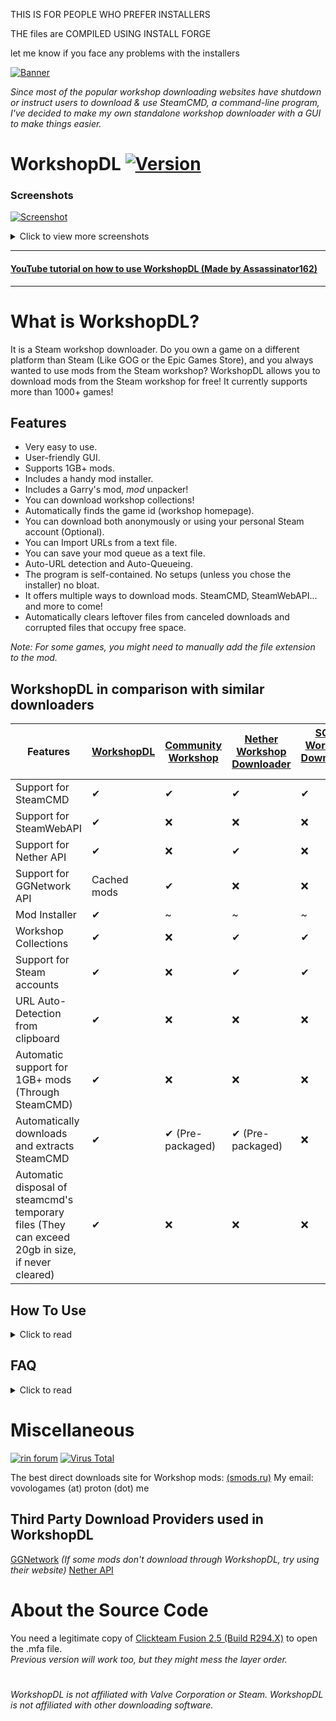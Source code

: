 

THIS IS FOR PEOPLE WHO PREFER INSTALLERS 

THE files are COMPILED USING INSTALL FORGE

let me know if you face any problems with the installers

[![Banner](https://raw.githubusercontent.com/imwaitingnow/WorkshopDL-installer/1.9.7-alpha.1/screenshots/banner_opaque_red_download.png)](https://github.com/VovoloGames/WorkshopDL/releases/download/v1.9.7/WorkshopDL.v1.9.7.zip)

<em>Since most of the popular workshop downloading websites have shutdown or instruct users to download & use SteamCMD, a command-line program,
I've decided to make my own standalone workshop downloader with a GUI to make things easier.</em>
# WorkshopDL [![Version](https://img.shields.io/badge/version-1.9.7-blue?style=flat-square)](https://github.com/imwaitingnow/WorkshopDL-installer/releases)


### Screenshots
[![Screenshot](https://raw.githubusercontent.com/imwaitingnow/WorkshopDL-installer/main/screenshots/screenshot1.png)](https://github.com/imwaitingnow/WorkshopDL-installer/releases)
<details closed>
<summary>Click to view more screenshots</summary>
<br>

[![Screenshot](https://raw.githubusercontent.com/imwaitingnow/WorkshopDL-installer/main/screenshots/screenshot2.png)](https://github.com/imwaitingnow/WorkshopDL-installer/releases)

[![Screenshot](https://raw.githubusercontent.com/imwaitingnow/WorkshopDL-installer/main/screenshots/screenshot3.png)](https://github.com/imwaitingnow/WorkshopDL-installer/releases)
</details>

----

#### [YouTube tutorial on how to use WorkshopDL (Made by Assassinator162)](https://youtu.be/lB3nz7k5Ao4?t=16)
----

# What is WorkshopDL?
It is a Steam workshop downloader.
Do you own a game on a different platform than Steam (Like GOG or the Epic Games Store),
and you always wanted to use mods from the Steam workshop?
WorkshopDL allows you to download mods from the Steam workshop for free!
It currently supports more than 1000+ games!

## Features
- Very easy to use.
- User-friendly GUI.
- Supports 1GB+ mods.
- Includes a handy mod installer.
- Includes a Garry's mod, <em>mod</em> unpacker!
- You can download workshop collections!
- Automatically finds the game id (workshop homepage).
- You can download both anonymously or using your personal Steam account (Optional).
- You can Import URLs from a text file.
- You can save your mod queue as a text file.
- Auto-URL detection and Auto-Queueing.
- The program is self-contained. No setups (unless you chose the installer) no bloat.
- It offers multiple ways to download mods. SteamCMD, SteamWebAPI... and more to come!
- Automatically clears leftover files from canceled downloads and corrupted files that occupy free space.

<em> Note: For some games, you might need to manually add the file extension to the mod.</em>

## WorkshopDL in comparison with similar downloaders
| Features                                                                                          | [WorkshopDL](https://github.com/VovoloGames/WorkshopDL) | [Community Workshop](https://github.com/CommunityWorkshop/CommunityWorkshopDownloader) | [Nether Workshop Downloader](https://github.com/NethercraftMC5608/NetherWorkshopDownloader) | [SCMD Workshop Downloader 2](https://github.com/BerdyAlexei/SCMD-Workshop-Downloader-2) |
|---------------------------------------------------------------------------------------------------|---------------------------------------------------------|----------------------------------------------------------------------------------------|---------------------------------------------------------------------------------------------|-----------------------------------------------------------------------------------------|
| Support for SteamCMD                                                                              | ✔                                                       | ✔                                                                                      | ✔                                                                                           | ✔                                                                                       | 
| Support for SteamWebAPI                                                                           | ✔                                                       | ❌                                                                                      | ❌                                                                                           | ❌                                                                                       | 
| Support for Nether API                                                                            | ✔                                                       | ❌                                                                                      | ✔                                                                                           | ❌                                                                                       | 
| Support for GGNetwork API                                                                         | Cached mods                                             | ✔                                                                                      | ❌                                                                                           | ❌                                                                                       | 
| Mod Installer                                                                                     | ✔                                                       | ~                                                                                      | ~                                                                                           | ~                                                                                       | 
| Workshop Collections                                                                              | ✔                                                       | ❌                                                                                      | ✔                                                                                           | ✔                                                                                       | 
| Support for Steam accounts                                                                        | ✔                                                       | ❌                                                                                      | ✔                                                                                           | ✔                                                                                       | 
| URL Auto-Detection from clipboard                                                                 | ✔                                                       | ❌                                                                                      | ❌                                                                                           | ❌                                                                                       | 
| Automatic support for 1GB+ mods (Through SteamCMD)                                                | ✔                                                       | ❌                                                                                      | ❌                                                                                           | ❌                                                                                       | 
| Automatically downloads and extracts SteamCMD                                                     | ✔                                                       | ✔ (Pre-packaged)                                                                       | ✔ (Pre-packaged)                                                                            | ❌                                                                                       | 
| Automatic disposal of steamcmd's temporary files (They can exceed 20gb in size, if never cleared) | ✔                                                       | ❌                                                                                      | ❌                                                                                           | ❌                                                                                       |

## How To Use
<details closed>
<summary>Click to read</summary>
<br>

`(You can read more information for various issues, inside WorkshopDL by going at "Help>Support".)`

1. Execute "WorkshopDL.exe"
Do *not* open the "steamcmd.exe" located inside the steamcmd folder.

2. At the "Workshop Homepage" box simply copy & paste, inside the box, the game's workshop homepage URL.
For example, here is a workshop homepage https://steamcommunity.com/app/4000/workshop/.

3. At the "Workshop mod URL" box simply copy & paste, inside the box, the URL of the mod you want to download.

4. Click download.
(Note: The first time it might take longer to download cause SteamCMD is downloading some necessary files.
This will *only* happen on your very first launch.)

5. After the download is completed, the folder containing the mod will open in a separate window.
6. Installation of mods differs from game to game.

Note 1: Games that aren't listed here https://steamdb.info/sub/17906/apps/ are not guaranteed to work.

Note 2: If a game does not work, try to download the mods using the AppID (Homepage) of its dedicated server.
You can also try downloading with SteamWebAPI.
It works with a lot of SteamCMD unsupported games, usually single-player ones.
</details>

## FAQ
<details closed>
<summary>Click to read</summary>
<br>

Q: Why would I need this?  
>  A: If you own a game on a different platform like GOG or the Epic Games store, you cannot download mods for the game, as the majority of mods are locked inside Steam's workshop. So instead of buying the game a second time to access the mods, you can simply use WorkshopDL.

Q: How does this work?  
>  A: It pretty much is a GUI that launches Valve's SteamCMD commandline tool with the needed parameters to download the workshop item you want.  
>
>  As of version 1.4.4 and above, it has a lot more complicated features, like workshop collection support, the ability to download mods using the >SteamWebAPI, a download queue... and the list goes on!

Q: Which games are supported by WorkshopDL?  
>  A: Games listed here https://steamdb.info/sub/17906/apps/ will work with no issues.
Other games might work too, but it is not guaranteed.

Q: Is this safe to use?  
>  A: Yes. It is completely safe! It is impossible to get banned for using this tool.
>If you mean virus-wise, it is clean and open-source! Here is a [VirusTotal scan](https://www.virustotal.com/gui/file/b37bde0316d26295d5628cfc3830847499f3a28fd1c8e22e00fc89d3a05019bf) of the latest version.
</details>

# Miscellaneous
[![rin forum](https://img.shields.io/badge/Forum%20Post-cs.rin.ru-darkgray?style=flat-square)](https://cs.rin.ru/forum/viewtopic.php?f=29&t=124583)
[![Virus Total](https://img.shields.io/badge/Virus%20Total%20Scan-v1.9.7%20Clean-brightgreen?style=flat-square)](https://www.virustotal.com/gui/file/b37bde0316d26295d5628cfc3830847499f3a28fd1c8e22e00fc89d3a05019bf)

The best direct downloads site for Workshop mods: [(smods.ru)](https://catalogue.smods.ru/) 
My email: vovologames (at) proton (dot) me

## Third Party Download Providers used in WorkshopDL
[GGNetwork](https://ggntw.com/steam) <em>(If some mods don't download through WorkshopDL, try using their website)</em> 
[Nether API](https://github.com/NethercraftMC5608/NetherWorkshopDownloader/wiki/Supported-API-games)

# About the Source Code
You need a legitimate copy of [Clickteam Fusion 2.5 (Build R294.X)](https://www.clickteam.com/clickteam-fusion-2-5) to open the .mfa file.  
<Em>Previous version will work too, but they might mess the layer order.</em>

#
###### <em>WorkshopDL is not affiliated with Valve Corporation or Steam. WorkshopDL is not affiliated with other downloading software.</em>
